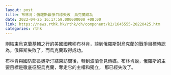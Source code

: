 ```yaml
---
layout: post
title: 布林肯：俄羅斯戰爭目標失敗　烏克蘭成功
date: 2022-04-25 16:17:59.000000000 +08:00
link: https://news.rthk.hk/rthk/ch/component/k2/1645555-20220425.htm
categories: rthk
---
```


剛結束烏克蘭基輔之行的美國國務卿布林肯，談到俄羅斯對烏克蘭的戰爭目標時認為，俄羅斯失敗了，而烏克蘭取得成功。 

布林肯與國防部長奧斯汀結束訪問後，轉到波蘭會見傳媒。布林肯說，俄羅斯的主要目標是徹底征服烏克蘭，奪走它的主權和獨立， 那已經失敗了。
